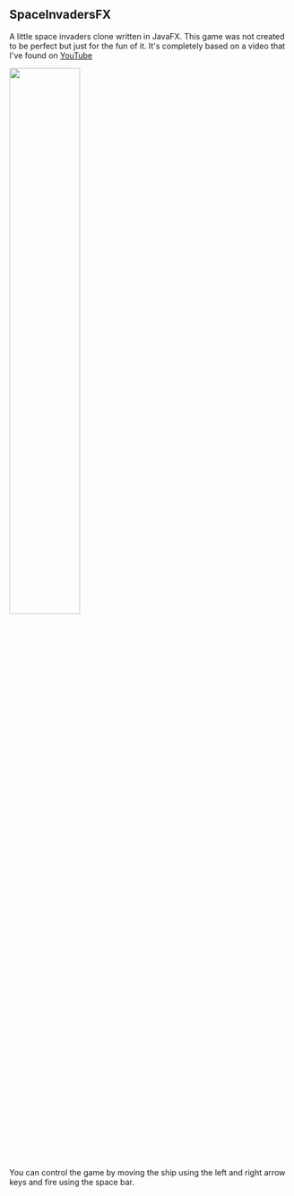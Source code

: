 ## SpaceInvadersFX

A little space invaders clone written in JavaFX. This game was not created to be perfect but just for the fun of it.
It's completely based on a video that I've found on [YouTube](https://www.youtube.com/watch?v=MU4psw3ccUI)

<img src="https://i.ibb.co/HX64Bp7/Space-Invaders.png" width=50%></img>

You can control the game by moving the ship using the left and right arrow keys and fire using the space bar.
